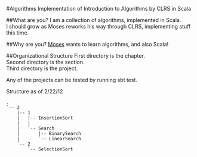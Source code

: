 #Algorithms
Implementation of Introduction to Algorithms by CLRS in Scala

##What are you?
I am a collection of algorithms, implemented in Scala.  
I should grow as Moses reworks his way through CLRS, implementing stuff this time.

##Why are you?
[Moses](http://github.com/mnn2104) wants to learn algorithms, and also Scala!

##Organizational Structure
First directory is the chapter.  
Second directory is the section.  
Third directory is the project.  

Any of the projects can be tested by running sbt test.  

Structure as of 2/22/12  
```
.
`-- 2
    |-- 1
    |   |-- InsertionSort
    |   |
    |   `-- Search
    |       |-- BinarySearch
    |       `-- LinearSearch
    `-- 2
        `-- SelectionSort
```
